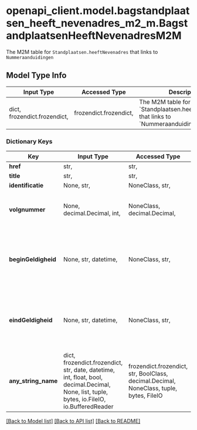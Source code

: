 # openapi_client.model.bagstandplaatsen_heeft_nevenadres_m2_m.BagstandplaatsenHeeftNevenadresM2M

The M2M table for `Standplaatsen.heeftNevenadres` that links to `Nummeraanduidingen`

## Model Type Info
Input Type | Accessed Type | Description | Notes
------------ | ------------- | ------------- | -------------
dict, frozendict.frozendict,  | frozendict.frozendict,  | The M2M table for &#x60;Standplaatsen.heeftNevenadres&#x60; that links to &#x60;Nummeraanduidingen&#x60; | 

### Dictionary Keys
Key | Input Type | Accessed Type | Description | Notes
------------ | ------------- | ------------- | ------------- | -------------
**href** | str,  | str,  |  | 
**title** | str,  | str,  |  | 
**identificatie** | None, str,  | NoneClass, str,  |  | [optional] 
**volgnummer** | None, decimal.Decimal, int,  | NoneClass, decimal.Decimal,  |  | [optional] value must be a 64 bit integer
**beginGeldigheid** | None, str, datetime,  | NoneClass, str,  |  | [optional] value must conform to RFC-3339 date-time
**eindGeldigheid** | None, str, datetime,  | NoneClass, str,  |  | [optional] value must conform to RFC-3339 date-time
**any_string_name** | dict, frozendict.frozendict, str, date, datetime, int, float, bool, decimal.Decimal, None, list, tuple, bytes, io.FileIO, io.BufferedReader | frozendict.frozendict, str, BoolClass, decimal.Decimal, NoneClass, tuple, bytes, FileIO | any string name can be used but the value must be the correct type | [optional]

[[Back to Model list]](../../README.md#documentation-for-models) [[Back to API list]](../../README.md#documentation-for-api-endpoints) [[Back to README]](../../README.md)

